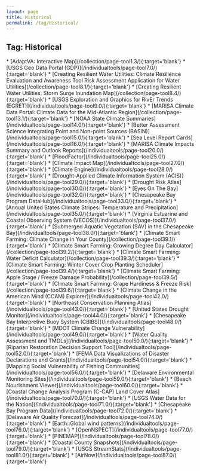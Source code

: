 ```yaml
---
layout: page
title: Historical
permalink: /tag/Historical/
---
```

<h2>Tag: Historical</h2>
* [AdaptVA: Interactive Map](/collection/page-tool1.3/){:target='blank'}
* [USGS Geo Data Portal (GDP)](/individualtools/page-tool7.0/){:target='blank'}
* [Creating Resilient Water Utilities: Climate Resilience Evaluation and Awareness Tool Risk Assessment Application for Water Utilities](/collection/page-tool8.1/){:target='blank'}
* [Creating Resilient Water Utilities: Storm Surge Inundation Map](/collection/page-tool8.4/){:target='blank'}
* [USGS Exploration and Graphics for RivEr Trends (EGRET)](/individualtools/page-tool9.0/){:target='blank'}
* [MARISA Climate Data Portal: Climate Data for the Mid-Atlantic Region](/collection/page-tool13.1/){:target='blank'}
* [NOAA State Climate Summaries](/individualtools/page-tool14.0/){:target='blank'}
* [Better Assessment Science Integrating Point and Non-point Sources (BASIN)](/individualtools/page-tool15.0/){:target='blank'}
* [Sea Level Report Cards](/individualtools/page-tool16.0/){:target='blank'}
* [MARISA Climate Impacts Summary and Outlook Reports](/individualtools/page-tool20.0/){:target='blank'}
* [FloodFactor](/individualtools/page-tool25.0/){:target='blank'}
* [Climate Impact Map](/individualtools/page-tool27.0/){:target='blank'}
* [Climate Engine](/individualtools/page-tool28.0/){:target='blank'}
* [Drought-Applied Climate Information System (ACIS)](/individualtools/page-tool29.0/){:target='blank'}
* [Drought Risk Atlas](/individualtools/page-tool30.0/){:target='blank'}
* [Eyes On The Bay](/individualtools/page-tool32.0/){:target='blank'}
* [Chesapeake Bay Program DataHub](/individualtools/page-tool33.0/){:target='blank'}
* [Annual United States Climate Stripes: Temperature and Precipitation](/individualtools/page-tool35.0/){:target='blank'}
* [Virginia Estuarine and Coastal Observing System (VECOS)](/individualtools/page-tool37.0/){:target='blank'}
* [Submerged Aquatic Vegetation (SAV) in the Chesapeake Bay](/individualtools/page-tool38.0/){:target='blank'}
* [Climate Smart Farming: Climate Change in Your County](/collection/page-tool39.1/){:target='blank'}
* [Climate Smart Farming: Growing Degree Day Calculator](/collection/page-tool39.2/){:target='blank'}
* [Climate Smart Farming: Water Deficit Calculator](/collection/page-tool39.3/){:target='blank'}
* [Climate Smart Farming: Winter Cover Crop Planting Scheduler](/collection/page-tool39.4/){:target='blank'}
* [Climate Smart Farming: Apple Stage / Freeze Damage Probability](/collection/page-tool39.5/){:target='blank'}
* [Climate Smart Farming: Grape Hardiness & Freeze Risk](/collection/page-tool39.6/){:target='blank'}
* [Climate Change in the American Mind (CCAM) Explorer](/individualtools/page-tool42.0/){:target='blank'}
* [Northeast Conservation Planning Atlas](/individualtools/page-tool43.0/){:target='blank'}
* [United States Drought Monitor](/individualtools/page-tool44.0/){:target='blank'}
* [Chesapeake Bay Interpretive Buoy System (CBIBS)](/individualtools/page-tool48.0/){:target='blank'}
* [MDOT Climate Change Vulnerability](/individualtools/page-tool49.0/){:target='blank'}
* [Water Quality Assessment and TMDLs](/individualtools/page-tool50.0/){:target='blank'}
* [Riparian Restoration Decision Support Tool](/individualtools/page-tool52.0/){:target='blank'}
* [FEMA Data Visualizations of Disaster Declarations and Grants](/individualtools/page-tool54.0/){:target='blank'}
* [Mapping Social Vulnerability of Fishing Communities](/individualtools/page-tool56.0/){:target='blank'}
* [Delaware Environmental Monitoring Sites](/individualtools/page-tool59.0/){:target='blank'}
* [Beach Nourishment Viewer](/individualtools/page-tool60.0/){:target='blank'}
* [Coastal Change Analysis Program (C-CAP) Land Cover Atlas](/individualtools/page-tool70.0/){:target='blank'}
* [USGS Water Data for the Nation](/individualtools/page-tool71.0/){:target='blank'}
* [Chesapeake Bay Program Data](/individualtools/page-tool72.0/){:target='blank'}
* [Delaware Air Quality Forecast](/individualtools/page-tool74.0/){:target='blank'}
* [Earth::Global wind patterns](/individualtools/page-tool76.0/){:target='blank'}
* [OpenNSPECT](/individualtools/page-tool77.0/){:target='blank'}
* [PINEMAP](/individualtools/page-tool78.0/){:target='blank'}
* [Coastal County Snapshots](/individualtools/page-tool79.0/){:target='blank'}
* [USGS StreamStats](/individualtools/page-tool81.0/){:target='blank'}
* [AirNow](/individualtools/page-tool87.0/){:target='blank'}
